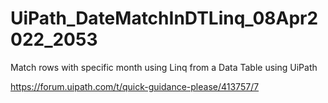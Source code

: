 # UiPath_DateMatchInDTLinq_08Apr2022_2053

Match rows with specific month using Linq from a Data Table using UiPath

https://forum.uipath.com/t/quick-guidance-please/413757/7
